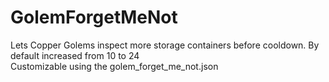 # GolemForgetMeNot
Lets Copper Golems inspect more storage containers before cooldown.
By default increased from 10 to 24<br>
Customizable using the golem_forget_me_not.json
